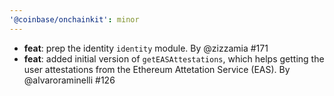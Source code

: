 ```yaml
---
'@coinbase/onchainkit': minor
---
```


- **feat**: prep the identity `identity` module. By @zizzamia #171
- **feat**: added initial version of `getEASAttestations`, which helps getting the user attestations from the Ethereum Attetation Service (EAS). By @alvaroraminelli #126
